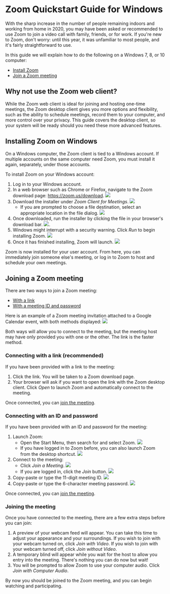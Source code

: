 # Zoom Quickstart Guide for Windows

With the sharp increase in the number of people remaining indoors and working from home in 2020, you may have been asked or recommended to use Zoom to join a video call with family, friends, or for work. If you're new to Zoom, don't worry: until this year, it was unfamiliar to most people, and it's fairly straightforward to use.

In this guide we will explain how to do the following on a Windows 7, 8, or 10 computer:
- [Install Zoom](#installing-zoom-on-windows)
- [Join a Zoom meeting](#joining-a-zoom-meeting)

## Why not use the Zoom web client?

While the Zoom web client is ideal for joining and hosting one-time meetings, the Zoom desktop client gives you more options and flexibility, such as the ability to schedule meetings, record them to your computer, and more control over your privacy. This guide covers the desktop client, so your system will be ready should you need these more advanced features.

## Installing Zoom on Windows

On a Windows computer, the Zoom client is tied to a Windows account. If multiple accounts on the same computer need Zoom, you must install it again, separately, under those accounts.

To install Zoom on your Windows account:

1. Log in to your Windows account.
2. In a web browser such as Chrome or Firefox, navigate to the Zoom download page: https://zoom.us/download. ![](content/images/install-01.png)
3. Download the installer under _Zoom Client for Meetings_. ![](content/images/install-02.png)
    - If you are prompted to choose a file destination, select an appropriate location in the file dialog. ![](content/images/install-02-a.png)
4. Once downloaded, run the installer by clicking the file in your browser's download bar. ![](content/images/install-03.png).
5. Windows might interrupt with a security warning. Click _Run_ to begin installing Zoom. ![](content/images/install-04.png)
6. Once it has finished installing, Zoom will launch. ![](content/images/install-05.png)

Zoom is now installed for your user account. From here, you can immediately join someone else's meeting, or log in to Zoom to host and schedule your own meetings.

## Joining a Zoom meeting

There are two ways to join a Zoom meeting:
- [With a link](#connecting-with-a-link)
- [With a meeting ID and password](#connecting-with-an-id-and-password)

Here is an example of a Zoom meeting invitation attached to a Google Calendar event, with both methods displayed: ![](content/images/meeting-event.png)

Both ways will allow you to connect to the meeting, but the meeting host may have only provided you with one or the other. The link is the faster method.

### Connecting with a link (recommended)

If you have been provided with a link to the meeting:

1. Click the link. You will be taken to a Zoom download page.
2. Your browser will ask if you want to open the link with the Zoom desktop client. Click _Open_ to launch Zoom and automatically connect to the meeting.

Once connected, you can [join the meeting](#joining-the-meeting).

### Connecting with an ID and password

If you have been provided with an ID and password for the meeting:

1. Launch Zoom:
    - Open the Start Menu, then search for and select Zoom. ![](content/images/join-id-01-a.png)
    - If you have logged in to Zoom before, you can also launch Zoom from the desktop shortcut. ![](content/images/join-id-01-b.png)
2. Connect to the meeting:
    - Click _Join a Meeting_. ![](content/images/join-id-02-a.png)
    - If you are logged in, click the _Join_ button. ![](content/images/join-id-02-b.png)
3. Copy-paste or type the 11-digit meeting ID. ![](content/images/join-id-03.png)
4. Copy-paste or type the 6-character meeting password. ![](content/images/join-id-04.png)

Once connected, you can [join the meeting](#joining-the-meeting).

### Joining the meeting

Once you have connected to the meeting, there are a few extra steps before you can join:

1. A preview of your webcam feed will appear. You can take this time to adjust your appearance and your surroundings. If you wish to join with your webcam turned on, click _Join with Video_. If you wish to join with your webcam turned off, click _Join without Video_.
2. A temporary blind will appear while you wait for the host to allow you entry into the meeting. There's nothing you can do now but wait!
3. You will be prompted to allow Zoom to use your computer audio. Click _Join with Computer Audio_.

By now you should be joined to the Zoom meeting, and you can begin watching and participating.